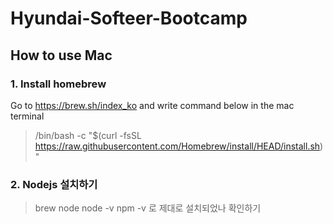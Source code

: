 # Hyundai-Softeer-Bootcamp

## How to use Mac
### 1. Install homebrew
Go to https://brew.sh/index_ko
and write command below in the mac terminal

> /bin/bash -c "$(curl -fsSL https://raw.githubusercontent.com/Homebrew/install/HEAD/install.sh)"

### 2. Nodejs 설치하기
> brew node
> node -v
> npm -v
로 제대로 설치되었나 확인하기
